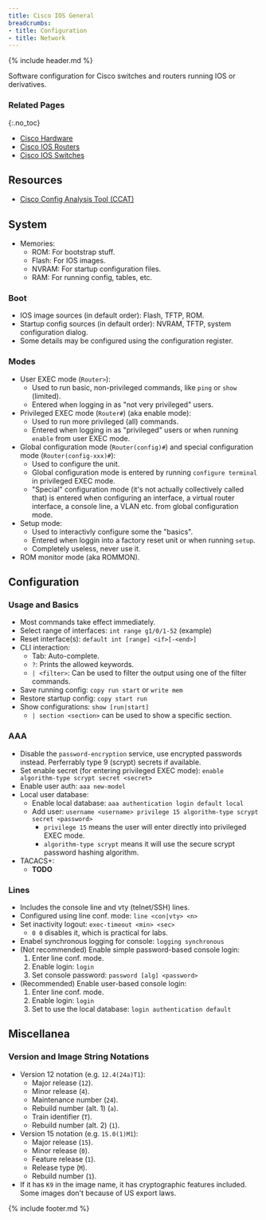 ```yaml
---
title: Cisco IOS General
breadcrumbs:
- title: Configuration
- title: Network
---
```

{% include header.md %}

Software configuration for Cisco switches and routers running IOS or derivatives.

### Related Pages
{:.no_toc}

- [Cisco Hardware](../cisco-hardware/)
- [Cisco IOS Routers](../cisco-ios-routers/)
- [Cisco IOS Switches](../cisco-ios-switches/)

## Resources

- [Cisco Config Analysis Tool (CCAT)](https://github.com/cisco-config-analysis-tool/ccat)

## System

- Memories:
    - ROM: For bootstrap stuff.
    - Flash: For IOS images.
    - NVRAM: For startup configuration files.
    - RAM: For running config, tables, etc.

### Boot

- IOS image sources (in default order): Flash, TFTP, ROM.
- Startup config sources (in default order): NVRAM, TFTP, system configuration dialog.
- Some details may be configured using the configuration register.

### Modes

- User EXEC mode (`Router>`):
    - Used to run basic, non-privileged commands, like `ping` or `show` (limited).
    - Entered when logging in as "not very privileged" users.
- Privileged EXEC mode (`Router#`) (aka enable mode):
    - Used to run more privileged (all) commands.
    - Entered when logging in as "privileged" users or when running `enable` from user EXEC mode.
- Global configuration mode (`Router(config)#`) and special configuration mode (`Router(config-xxx)#`):
    - Used to configure the unit.
    - Global configuration mode is entered by running `configure terminal` in privileged EXEC mode.
    - "Special" configuration mode (it's not actually collectively called that) is entered when configuring an interface, a virtual router interface, a console line, a VLAN etc. from global configuration mode.
- Setup mode:
    - Used to interactivly configure some the "basics".
    - Entered when loggin into a factory reset unit or when running `setup`.
    - Completely useless, never use it.
- ROM monitor mode (aka ROMMON).

## Configuration

### Usage and Basics

- Most commands take effect immediately.
- Select range of interfaces: `int range g1/0/1-52` (example)
- Reset interface(s): `default int [range] <if>[-<end>]`
- CLI interaction:
    - Tab: Auto-complete.
    - `?`: Prints the allowed keywords.
    - `| <filter>`: Can be used to filter the output using one of the filter commands.
- Save running config: `copy run start` or `write mem`
- Restore startup config: `copy start run`
- Show configurations: `show [run|start]`
    - `| section <section>` can be used to show a specific section.

### AAA

- Disable the `password-encryption` service, use encrypted passwords instead. Perferrably type 9 (scrypt) secrets if available.
- Set enable secret (for entering privileged EXEC mode): `enable algorithm-type scrypt secret <secret>`
- Enable user auth: `aaa new-model`
- Local user database:
    - Enable local database: `aaa authentication login default local`
    - Add user: `username <username> privilege 15 algorithm-type scrypt secret <password>`
        - `privilege 15` means the user will enter directly into privileged EXEC mode.
        - `algorithm-type scrypt` means it will use the secure scrypt password hashing algorithm.
- TACACS+:
    - **TODO**

### Lines

- Includes the console line and vty (telnet/SSH) lines.
- Configured using line conf. mode: `line <con|vty> <n>`
- Set inactivity logout: `exec-timeout <min> <sec>`
    - `0 0` disables it, which is practical for labs.
- Enabel synchronous logging for console: `logging synchronous`
- (Not recommended) Enable simple password-based console login:
    1. Enter line conf. mode.
    1. Enable login: `login`
    1. Set console password: `password [alg] <password>`
- (Recommended) Enable user-based console login:
    1. Enter line conf. mode.
    1. Enable login: `login`
    1. Set to use the local database: `login authentication default`

## Miscellanea

### Version and Image String Notations

- Version 12 notation (e.g. `12.4(24a)T1`):
    - Major release (`12`).
    - Minor release (`4`).
    - Maintenance number (`24`).
    - Rebuild number (alt. 1) (`a`).
    - Train identifier (`T`).
    - Rebuild number (alt. 2) (`1`).
- Version 15 notation (e.g. `15.0(1)M1`):
    - Major release (`15`).
    - Minor release (`0`).
    - Feature release (`1`).
    - Release type (`M`).
    - Rebuild number (`1`).
- If it has `K9` in the image name, it has cryptographic features included. Some images don't because of US export laws.

{% include footer.md %}
